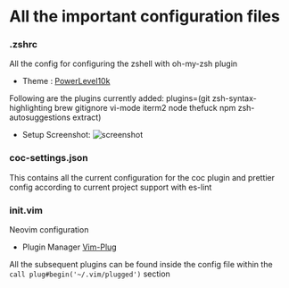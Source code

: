 # All the important configuration files

### .zshrc
All the config for configuring the zshell with oh-my-zsh plugin

- Theme : [PowerLevel10k](https://github.com/romkatv/powerlevel10k)

Following are the plugins currently added:
plugins=(git zsh-syntax-highlighting brew gitignore vi-mode iterm2 node thefuck npm zsh-autosuggestions extract)

- Setup Screenshot:
    ![screenshot](https://i.imgur.com/1ndCoWl.png)

### coc-settings.json
This contains all the current configuration for the coc plugin and prettier config according to current project support with es-lint

### init.vim
Neovim configuration

- Plugin Manager
[Vim-Plug](https://github.com/junegunn/vim-plug)

All the subsequent plugins can be found inside the config file within the ```call plug#begin('~/.vim/plugged')``` section
